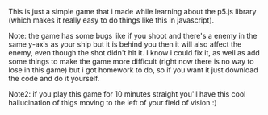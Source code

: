 This is just a simple game that i made while learning about the p5.js library (which makes it really easy to do things like this in javascript).

Note: the game has some bugs like if you shoot and there's a enemy in the same y-axis as your ship but it is behind you then it will also affect the enemy, even though the shot didn't hit it. I know i could fix it, as well as add some things to make the game more difficult (right now there is no way to lose in this game) but i got homework to do, so if you want it just download the code and do it yourself.

Note2: if you play this game for 10 minutes straight you'll have this cool hallucination of thigs moving to the left of your field of vision :)
